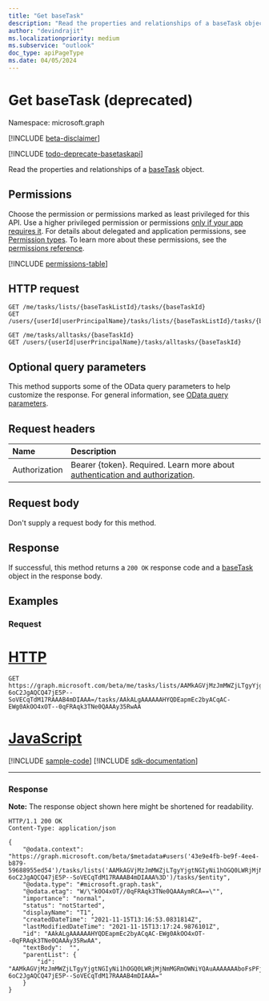 ```yaml
---
title: "Get baseTask"
description: "Read the properties and relationships of a baseTask object."
author: "devindrajit"
ms.localizationpriority: medium
ms.subservice: "outlook"
doc_type: apiPageType
ms.date: 04/05/2024
---
```


# Get baseTask (deprecated)
Namespace: microsoft.graph

[!INCLUDE [beta-disclaimer](../../includes/beta-disclaimer.md)]

[!INCLUDE [todo-deprecate-basetaskapi](../includes/todo-deprecate-basetaskapi.md)]

Read the properties and relationships of a [baseTask](../resources/basetask.md) object.

## Permissions
Choose the permission or permissions marked as least privileged for this API. Use a higher privileged permission or permissions [only if your app requires it](/graph/permissions-overview#best-practices-for-using-microsoft-graph-permissions). For details about delegated and application permissions, see [Permission types](/graph/permissions-overview#permission-types). To learn more about these permissions, see the [permissions reference](/graph/permissions-reference).

<!-- { "blockType": "permissions", "name": "basetask_get" } -->
[!INCLUDE [permissions-table](../includes/permissions/basetask-get-permissions.md)]

## HTTP request

<!-- {
  "blockType": "ignored"
}
-->
``` http
GET /me/tasks/lists/{baseTaskListId}/tasks/{baseTaskId}
GET /users/{userId|userPrincipalName}/tasks/lists/{baseTaskListId}/tasks/{baseTaskId}

GET /me/tasks/alltasks/{baseTaskId}
GET /users/{userId|userPrincipalName}/tasks/alltasks/{baseTaskId}
```

## Optional query parameters
This method supports some of the OData query parameters to help customize the response. For general information, see [OData query parameters](/graph/query-parameters).

## Request headers
|Name|Description|
|:---|:---|
|Authorization|Bearer {token}. Required. Learn more about [authentication and authorization](/graph/auth/auth-concepts).|

## Request body
Don't supply a request body for this method.

## Response

If successful, this method returns a `200 OK` response code and a [baseTask](../resources/basetask.md) object in the response body.

## Examples

### Request

# [HTTP](#tab/http)
<!-- {
  "blockType": "request",
  "name": "get_basetask",
  "sampleKeys": ["AAMkAGVjMzJmMWZjLTgyYjgtNGIyNi1hOGQ0LWRjMjNmMGRmOWNiYQAuAAAAAAAboFsPFj7gQpLAt-6oC2JgAQCQ47jE5P--SoVECqTdM17RAAAB4mDIAAA=", "AAkALgAAAAAAHYQDEapmEc2byACqAC-EWg0AkOO4xOT--0qFRAqk3TNe0QAAAy35RwAA"]
}
-->
``` http
GET https://graph.microsoft.com/beta/me/tasks/lists/AAMkAGVjMzJmMWZjLTgyYjgtNGIyNi1hOGQ0LWRjMjNmMGRmOWNiYQAuAAAAAAAboFsPFj7gQpLAt-6oC2JgAQCQ47jE5P--SoVECqTdM17RAAAB4mDIAAA=/tasks/AAkALgAAAAAAHYQDEapmEc2byACqAC-EWg0AkOO4xOT--0qFRAqk3TNe0QAAAy35RwAA
```

# [JavaScript](#tab/javascript)
[!INCLUDE [sample-code](../includes/snippets/javascript/get-basetask-javascript-snippets.md)]
[!INCLUDE [sdk-documentation](../includes/snippets/snippets-sdk-documentation-link.md)]

---

### Response
**Note:** The response object shown here might be shortened for readability.
<!-- {
  "blockType": "response",
  "truncated": true,
  "@odata.type": "microsoft.graph.baseTask"
}
-->
``` http
HTTP/1.1 200 OK
Content-Type: application/json

{
    "@odata.context": "https://graph.microsoft.com/beta/$metadata#users('43e9e4fb-be9f-4ee4-b879-59688955ed54')/tasks/lists('AAMkAGVjMzJmMWZjLTgyYjgtNGIyNi1hOGQ0LWRjMjNmMGRmOWNiYQAuAAAAAAAboFsPFj7gQpLAt-6oC2JgAQCQ47jE5P--SoVECqTdM17RAAAB4mDIAAA%3D')/tasks/$entity",
    "@odata.type": "#microsoft.graph.task",
    "@odata.etag": "W/\"kOO4xOT//0qFRAqk3TNe0QAAAymRCA==\"",
    "importance": "normal",
    "status": "notStarted",
    "displayName": "T1",
    "createdDateTime": "2021-11-15T13:16:53.0831814Z",
    "lastModifiedDateTime": "2021-11-15T13:17:24.9876101Z",
    "id": "AAkALgAAAAAAHYQDEapmEc2byACqAC-EWg0AkOO4xOT--0qFRAqk3TNe0QAAAy35RwAA",
    "textBody":  "",
    "parentList": {
        "id": "AAMkAGVjMzJmMWZjLTgyYjgtNGIyNi1hOGQ0LWRjMjNmMGRmOWNiYQAuAAAAAAAboFsPFj7gQpLAt-6oC2JgAQCQ47jE5P--SoVECqTdM17RAAAB4mDIAAA="
    }
}
```

<!--
{
  "type": "#page.annotation",
  "description": "Get baseTask",
  "keywords": "",
  "section": "documentation",
  "tocPath": "",
  "suppressions": [
    "Error: microsoft.graph.microsoft.graph/me:
      /me/tasks/lists/{var}/tasks/{var}
      Uri path requires navigating into unknown object hierarchy: missing property 'tasks' on 'user'. Possible issues:
  	 1) Doc bug where 'tasks' isn't defined on the resource.
  	 2) Doc bug where 'tasks' is an example key and should instead be replaced with a placeholder like {item-id} or declared in the sampleKeys annotation.
  	 3) Doc bug where 'user' is supposed to be an entity type, but is being treated as a complex because it (and its ancestors) are missing the keyProperty annotation."
  ]
}
-->
